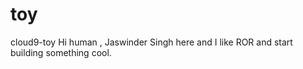 # toy
cloud9-toy
Hi human ,
Jaswinder Singh here and I like ROR and start building something  cool.

